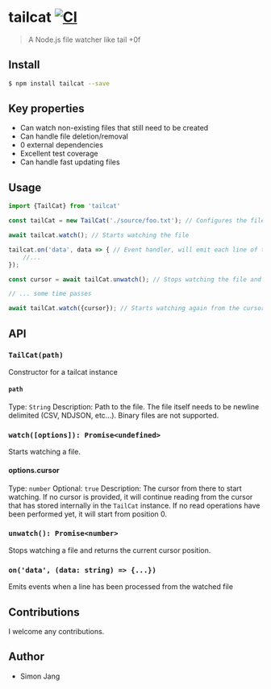 # tailcat [![CI](https://github.com/SimonJang/tailcat/actions/workflows/ci.yml/badge.svg)](https://github.com/SimonJang/tailcat/actions/workflows/ci.yml)

> A Node.js file watcher like tail +0f

## Install

```bash
$ npm install tailcat --save
```

## Key properties

- Can watch non-existing files that still need to be created
- Can handle file deletion/removal
- 0 external dependencies
- Excellent test coverage
- Can handle fast updating files

## Usage

```js
import {TailCat} from 'tailcat'

const tailCat = new TailCat('./source/foo.txt'); // Configures the file that is watched

await tailcat.watch(); // Starts watching the file

tailcat.on('data', data => { // Event handler, will emit each line of the watched file
	//...
});

const cursor = await tailCat.unwatch(); // Stops watching the file and returns the current cursor

// ... some time passes

await tailCat.watch({cursor}); // Starts watching again from the cursor. Will eagerly read the data written during the pause if the cursor is lower then the file size.
```

## API

### `TailCat(path)`

Constructor for a tailcat instance

#### `path`

Type: `String`
Description: Path to the file. The file itself needs to be newline delimited (CSV, NDJSON, etc...). Binary files are not supported.

### `watch([options]): Promise<undefined>`

Starts watching a file.

#### options.cursor

Type: `number`
Optional: `true`
Description: The cursor from there to start watching. If no cursor is provided, it will continue reading from the cursor that has stored internally in the `TailCat` instance. If no read operations have been performed yet, it will start from position 0.

### `unwatch(): Promise<number>`

Stops watching a file and returns the current cursor position.

### `on('data', (data: string) => {...})`

Emits events when a line has been processed from the watched file

## Contributions

I welcome any contributions.

## Author

- Simon Jang
